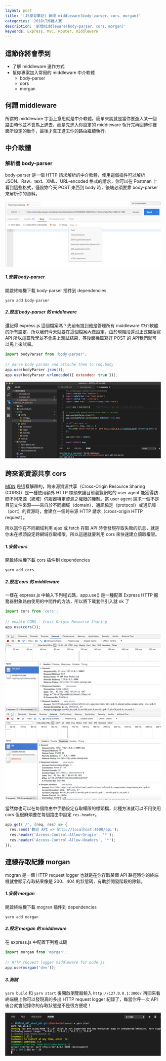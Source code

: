 ```yaml
---
layout: post
title: '[JS學習筆記] 新增 middleware(body-parser、cors、morgan)'
categories: '2018iT邦鐵人賽'
description: '新增middleware(body-parser、cors、morgan)'
keywords: Express, MVC, Router, middleware
---
```


## 這節你將會學到
- 了解 middleware 運作方式
- 幫你專案加入常用的 middleware 中介軟體
  - body-parser
  - cors
  - morgan

## 何謂 middleware

所謂的 middleware 字面上意思就是中介軟體，簡單來說就是當你要進入某一個路由時他並不會馬上進去，而是先進入你設定的 middleware 執行完再回傳你裡面所設定的動作，最後才真正進去你的路由繼續執行。


## 中介軟體

### 解析器 body-parser

body-parser 是一個 HTTP 請求解析的中介軟體，使用這個插件可以解析 JSON、Raw、text、XML、URL-encoded 格式的請求，你可以在 Postman 上看到這些格式，僅設妳今天 POST 東西到 body 時，後端必須要靠 body-parser 來解析你的資料。

<img src="/images/posts/it2018/img1061226-1.png">

##### 1.安裝 body-parser

開啟終端機下載 body-parser 插件到 dependencies

```
yarn add body-parser
```

##### 2.設定 body-parser 的 middleware

還記得 express.js 這個檔案嗎？先前有提到他是管理所有 middleware 中介軟體的所有設定，所以我們今天就要在這個檔案內做設定，由於現階段還沒正式開始寫 API 所以這篇教學並不會馬上測試結果，等後面幾篇寫好 POST 的 API我們就可以馬上來試囉。

```js
import bodyParser from 'body-parser';

// parse body params and attache them to req.body
app.use(bodyParser.json());
app.use(bodyParser.urlencoded({ extended: true }));
```
<img src="/images/posts/it2018/img1061226-2.png">


## 跨來源資源共享 cors

[MDN](https://developer.mozilla.org/zh-TW/docs/Web/HTTP/CORS) 是這樣解釋的，跨來源資源共享（Cross-Origin Resource Sharing (CORS)）是一種使用額外 HTTP 標頭來讓目前瀏覽網站的 user agent 能獲得訪問不同來源（網域）伺服器特定資源之權限的機制。當 user agent 請求一個不是目前文件來源——來自於不同網域（domain）、通訊協定（protocol）或通訊埠（port）的資源時，會建立一個跨來源 HTTP 請求（cross-origin HTTP request）。

所以當你在不同網域利用 ajax 或 fetch 存取 API 時會發現存取失敗的訊息，就是你未在標頭設定跨網域存取權限，所以這邊就要利用 cors 來快速建立讀取權限。

##### 1.安裝 cors

開啟終端機下載 cors 插件到 dependencies

```
yarn add cors
```

##### 2.設定 cors 的 middleware

一樣在 express.js 中輸入下列程式碼，app.use() 是一種配置 Express HTTP 服務器對象路由使用的中間件的方法，所以將下載套件引入就 ok 了

```js
import cors from 'cors';

// enable CORS - Cross Origin Resource Sharing
app.use(cors());
```

<img src="/images/posts/it2018/img1061226-3.png">
<img src="/images/posts/it2018/img1061226-4.png">

當然你也可以在每個路由中手動設定存取權限的標頭檔，此種方法就可以不用使用 cors 但很麻煩要在每個路由中設定 `res.header`。

```js
app.get('/', (req, res) => {
  res.send('歡迎 API => http://localhost:4000/api');
  res.header('Access-Control-Allow-Origin', '*');
  res.header('Access-Control-Allow-Headers', '*');
});
```

## 連線存取紀錄 morgan

mogran 是一個 HTTP request logger 也就是在你存取某個 API 路徑時你的終端機就會顯示存取結果像是 200、404 的狀態碼，有助於開發階段的除錯。

##### 1.安裝 morgan

開啟終端機下載 mogran 插件到 dependencies

```
yarn add morgan
```

##### 2.設定 morgan 的 middleware

在 express.js 中配置下列程式碼 

```js
import morgan from 'morgan';

// HTTP request logger middleware for node.js
app.use(morgan('dev'));
```

##### 3.測試

`yarn build` 和 `yarn start` 後開啟瀏覽器輸入 `http://127.0.0.1:3000/` 再回來看終端機上你可以發現真的多出 HTTP request logger 紀錄了，每當你呼一次 API 後台就會記錄你的存取狀態是不是很方便呢！

<img src="/images/posts/it2018/img1061226-5.png">
